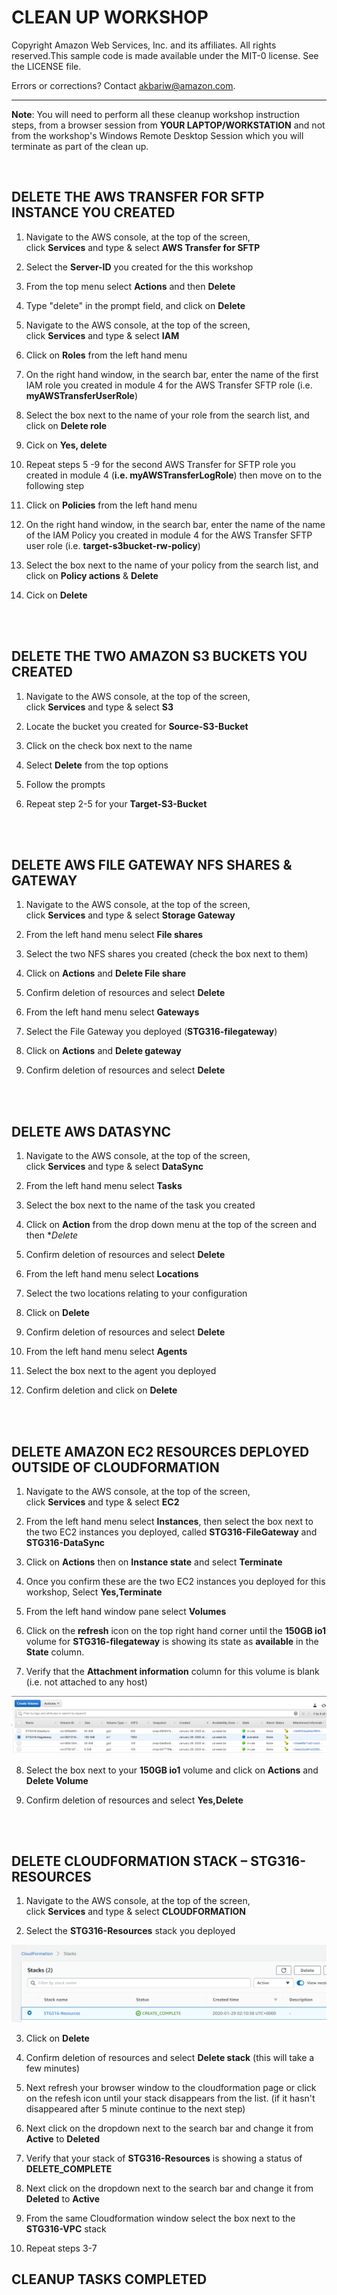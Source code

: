 CLEAN UP WORKSHOP
=================
Copyright Amazon Web Services, Inc. and its affiliates. All rights reserved.This sample code is made available under the MIT-0 license. See the LICENSE file.

Errors or corrections? Contact akbariw@amazon.com.

---------------------------------------------------------------------------------

**Note**: You will need to perform all these cleanup workshop instruction steps, from a browser
session from **YOUR LAPTOP/WORKSTATION** and not from the workshop's Windows Remote Desktop
Session which you will terminate as part of the clean up.


<br>

**DELETE THE AWS TRANSFER FOR SFTP INSTANCE YOU CREATED**
-----------------------------------------

1.  Navigate to the AWS console, at the top of the screen,
    click **Services** and type & select **AWS Transfer for SFTP**

2.  Select the **Server-ID** you created for the this workshop

3.  From the top menu select **Actions** and then **Delete**

4.  Type "delete" in the prompt field, and click on **Delete**

5.  Navigate to the AWS console, at the top of the screen,
    click **Services** and type & select **IAM**

6.  Click on **Roles** from the left hand menu

7.  On the right hand window, in the search bar, enter the name of the first IAM role you created in module 4 for the AWS Transfer SFTP role (i.e. **myAWSTransferUserRole**)

8. Select the box next to the name of your role from the search list, and click on **Delete role**

9. Cick on **Yes, delete**

10. Repeat steps 5 -9 for the second AWS Transfer for SFTP role you created in module 4 (**i.e. myAWSTransferLogRole**) then move on to the following step

11. Click on **Policies** from the left hand menu

12. On the right hand window, in the search bar, enter the name of the name of the IAM Policy you created in module 4 for the AWS Transfer SFTP user role (i.e. **target-s3bucket-rw-policy**)

13. Select the box next to the name of your policy from the search list, and click on **Policy actions** & **Delete**
149. Cick on **Delete**

<br/><br/>

**DELETE THE TWO AMAZON S3 BUCKETS YOU CREATED**
-----------------------------------------

1.  Navigate to the AWS console, at the top of the screen,
    click **Services** and type & select **S3**

2.  Locate the bucket you created for **Source-S3-Bucket**

3.  Click on the check box next to the name

4.  Select **Delete** from the top options

5.  Follow the prompts

6.  Repeat step 2-5 for your **Target-S3-Bucket**

<br/><br/>


**DELETE AWS FILE GATEWAY NFS SHARES & GATEWAY**
--------------------------------------------

1.  Navigate to the AWS console, at the top of the screen,
    click **Services** and type & select **Storage Gateway**

2.  From the left hand menu select **File shares**

3.  Select the two NFS shares you created (check the box next to them)

4.  Click on **Actions** and  **Delete File share**

5.  Confirm deletion of resources and select **Delete**

6.  From the left hand menu select **Gateways**

7.  Select the File Gateway you deployed (**STG316-filegateway**)

8.  Click on **Actions** and  **Delete gateway**

9.  Confirm deletion of resources and select **Delete**

<br/><br/>


**DELETE AWS DATASYNC**
-----------------------

1.  Navigate to the AWS console, at the top of the screen,
    click **Services** and type & select **DataSync**

2.  From the left hand menu select **Tasks**

3.  Select the box next to the name of the task you created

4.  Click on **Action** from the drop down menu at the top of the screen and then **Delete*

5.  Confirm deletion of resources and select **Delete**

6.  From the left hand menu select **Locations**

7.  Select the two locations relating to your configuration

8.  Click on **Delete**

9.  Confirm deletion of resources and select **Delete**

10. From the left hand menu select **Agents**

11. Select the box next to the agent you deployed

12. Confirm deletion and click on **Delete**

<br/><br/>


**DELETE AMAZON EC2 RESOURCES DEPLOYED OUTSIDE OF CLOUDFORMATION**
-----------------------------------------------------------

1.  Navigate to the AWS console, at the top of the screen,
    click **Services** and type & select **EC2**

2.  From the left hand menu select **Instances**, then select the box next to the two EC2 instances you deployed, called **STG316-FileGateway** and **STG316-DataSync**

3.  Click on **Actions** then on **Instance state** and select **Terminate**

4.  Once you confirm these are the two EC2 instances you deployed for this workshop, Select **Yes,Terminate**

5.  From the left hand window pane select **Volumes**

6.  Click on the **refresh** icon on the top right hand corner until  the
    **150GB io1** volume for **STG316-filegateway** is showing its state as **available** in the **State** column.

7.  Verify that the **Attachment information** column for this volume is blank (i.e. not
    attached to any host)  
    

<img src="images/5-1.png">

8.  Select the box next to your **150GB io1** volume and click on **Actions** and  **Delete Volume**

9.  Confirm deletion of resources and select **Yes,Delete**

<br/><br/>


**DELETE CLOUDFORMATION STACK – STG316-RESOURCES**
--------------------------------------------------

1.  Navigate to the AWS console, at the top of the screen,
    click **Services** and type & select **CLOUDFORMATION**

2.  Select the **STG316-Resources** stack you deployed

<img src="images/5-2.png">

3.  Click on **Delete**

4.  Confirm deletion of resources and select **Delete stack** (this will take a few minutes)

5.  Next refresh your browser window to the cloudformation page or click on the refesh icon until your stack disappears from the list. (if it hasn't disappeared after 5 minute continue to the next step)

6.  Next click on the dropdown next to the search bar and change it from **Active** to **Deleted**

7.  Verify that your stack of **STG316-Resources** is showing a status of **DELETE_COMPLETE**

8.  Next click on the dropdown next to the search bar and change it from **Deleted** to **Active**

9.  From the same Cloudformation window select the box next to the **STG316-VPC** stack

10. Repeat steps 3-7

**CLEANUP TASKS COMPLETED**
----------------------------
